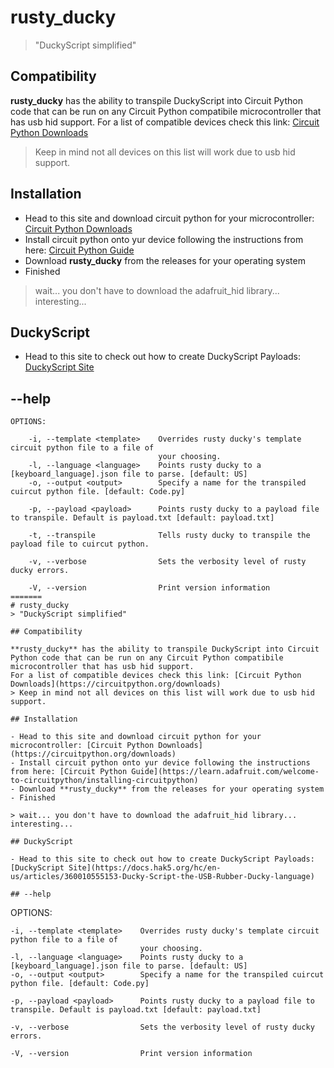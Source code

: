 # rusty_ducky
> "DuckyScript simplified"

## Compatibility

**rusty_ducky** has the ability to transpile DuckyScript into Circuit Python code that can be run on any Circuit Python compatibile microcontroller that has usb hid support.
For a list of compatible devices check this link: [Circuit Python Downloads](https://circuitpython.org/downloads)
> Keep in mind not all devices on this list will work due to usb hid support.

## Installation 

- Head to this site and download circuit python for your microcontroller: [Circuit Python Downloads](https://circuitpython.org/downloads)
- Install circuit python onto yur device following the instructions from here: [Circuit Python Guide](https://learn.adafruit.com/welcome-to-circuitpython/installing-circuitpython)
- Download **rusty_ducky** from the releases for your operating system
- Finished

> wait... you don't have to download the adafruit_hid library... interesting...

## DuckyScript

- Head to this site to check out how to create DuckyScript Payloads: [DuckyScript Site](https://docs.hak5.org/hc/en-us/articles/360010555153-Ducky-Script-the-USB-Rubber-Ducky-language)

## --help

```
OPTIONS:
        
    -i, --template <template>    Overrides rusty ducky's template circuit python file to a file of
                                 your choosing.
    -l, --language <language>    Points rusty ducky to a [keyboard_language].json file to parse. [default: US]
    -o, --output <output>        Specify a name for the transpiled cuircut python file. [default: Code.py]
    
    -p, --payload <payload>      Points rusty ducky to a payload file to transpile. Default is payload.txt [default: payload.txt]
    
    -t, --transpile              Tells rusty ducky to transpile the payload file to cuircut python.
    
    -v, --verbose                Sets the verbosity level of rusty ducky errors.
    
    -V, --version                Print version information
=======
# rusty_ducky
> "DuckyScript simplified"

## Compatibility

**rusty_ducky** has the ability to transpile DuckyScript into Circuit Python code that can be run on any Circuit Python compatibile microcontroller that has usb hid support.
For a list of compatible devices check this link: [Circuit Python Downloads](https://circuitpython.org/downloads)
> Keep in mind not all devices on this list will work due to usb hid support.

## Installation 

- Head to this site and download circuit python for your microcontroller: [Circuit Python Downloads](https://circuitpython.org/downloads)
- Install circuit python onto yur device following the instructions from here: [Circuit Python Guide](https://learn.adafruit.com/welcome-to-circuitpython/installing-circuitpython)
- Download **rusty_ducky** from the releases for your operating system
- Finished

> wait... you don't have to download the adafruit_hid library... interesting...

## DuckyScript

- Head to this site to check out how to create DuckyScript Payloads: [DuckyScript Site](https://docs.hak5.org/hc/en-us/articles/360010555153-Ducky-Script-the-USB-Rubber-Ducky-language)

## --help

```
OPTIONS:
        
    -i, --template <template>    Overrides rusty ducky's template circuit python file to a file of
                                 your choosing.
    -l, --language <language>    Points rusty ducky to a [keyboard_language].json file to parse. [default: US]
    -o, --output <output>        Specify a name for the transpiled cuircut python file. [default: Code.py]
    
    -p, --payload <payload>      Points rusty ducky to a payload file to transpile. Default is payload.txt [default: payload.txt]
    
    -v, --verbose                Sets the verbosity level of rusty ducky errors.
    
    -V, --version                Print version information
